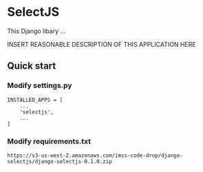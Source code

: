 # SelectJS

This Django libary ...

INSERT REASONABLE DESCRIPTION OF THIS APPLICATION HERE

## Quick start


### Modify settings.py

```
INSTALLED_APPS = [
    ...
    'selectjs',
    ...
]
```

### Modify requirements.txt

```
https://s3-us-west-2.amazonaws.com/imss-code-drop/django-selectjs/django-selectjs-0.1.0.zip
```
